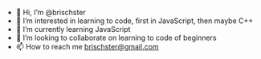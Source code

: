 - 👋 Hi, I’m @brischster
- 👀 I’m interested in learning to code, first in JavaScript, then maybe C++
- 🌱 I’m currently learning JavaScript
- 💞️ I’m looking to collaborate on learning to code of beginners
- 📫 How to reach me brischster@gmail.com

<!---
brischster/brischster is a ✨ special ✨ repository because its `README.md` (this file) appears on your GitHub profile.
You can click the Preview link to take a look at your changes.
--->
